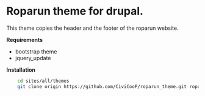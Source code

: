 # Roparun theme for drupal.

This theme copies the header and the footer of the roparun website. 

**Requirements**

* bootstrap theme
* jquery_update

**Installation**

```bash
	cd sites/all/themes
	git clone origin https://github.com/CiviCooP/roparun_theme.git roparun
```
